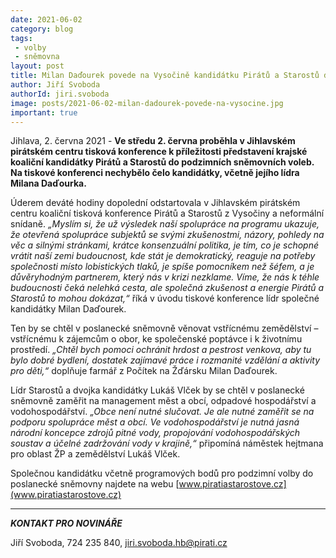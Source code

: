 ```yaml
---
date: 2021-06-02
category: blog
tags:
 - volby
 - sněmovna
layout: post
title: Milan Daďourek povede na Vysočině kandidátku Pirátů a Starostů do podzimních sněmovních voleb
author: Jiří Svoboda
authorId: jiri.svoboda
image: posts/2021-06-02-milan-dadourek-povede-na-vysocine.jpg
important: true
---
```


Jihlava, 2. června 2021 - **Ve středu 2. června proběhla v Jihlavském pirátském centru tisková konference k příležitosti představení krajské koaliční kandidátky Pirátů a Starostů do podzimních sněmovních voleb. Na tiskové konferenci nechybělo čelo kandidátky, včetně jejího lídra Milana Daďourka.**

Úderem deváté hodiny dopolední odstartovala v Jihlavském pirátském centru koaliční tisková konference Pirátů a Starostů z Vysočiny a neformální snídaně. *„Myslím si, že už výsledek naší spolupráce na programu ukazuje, že otevřená spolupráce subjektů se svými zkušenostmi, názory, pohledy na věc a silnými stránkami, krátce konsenzuální politika, je tím, co je schopné vrátit naší zemi budoucnost, kde stát je demokratický, reaguje na potřeby společnosti místo lobistických tlaků, je spíše pomocníkem než šéfem, a je důvěryhodným partnerem, který nás v krizi nezklame. Víme, že nás k téhle budoucnosti čeká nelehká cesta, ale společná zkušenost a energie Pirátů a Starostů to mohou dokázat,“* říká v úvodu tiskové konference lídr společné kandidátky Milan Daďourek.

Ten by se chtěl v poslanecké sněmovně věnovat vstřícnému zemědělství – vstřícnému k zájemcům o obor, ke společenské poptávce i k životnímu prostředí. *„Chtěl bych pomoci ochránit hrdost a pestrost venkova, aby tu bylo dobré bydlení, dostatek zajímavé práce i rozmanité vzdělání a aktivity pro děti,“* doplňuje farmář z Počítek na Žďársku Milan Daďourek.

Lídr Starostů a dvojka kandidátky Lukáš Vlček by se chtěl v poslanecké sněmovně zaměřit na management měst a obcí, odpadové hospodářství a vodohospodářství. *„Obce není nutné slučovat. Je ale nutné zaměřit se na podporu spolupráce měst a obcí. Ve vodohospodářství je nutná jasná národní koncepce zdrojů pitné vody, propojování vodohospodářských soustav a účelné zadržování vody v krajině,“* připomíná náměstek hejtmana pro oblast ŽP a zemědělství Lukáš Vlček.

Společnou kandidátku včetně programových bodů pro podzimní volby do poslanecké sněmovny najdete na webu [www.piratiastarostove.cz](www.piratiastarostove.cz)

---

***KONTAKT PRO NOVINÁŘE*** 

Jiří Svoboda, 724 235 840, <jiri.svoboda.hb@pirati.cz>
